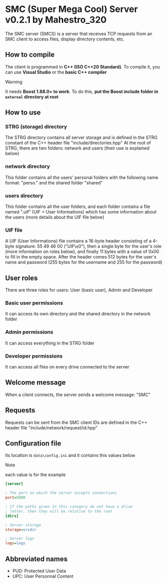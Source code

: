 # SMC (Super Mega Cool) Server v0.2.1 by Mahestro_320

The SMC server (SMCS) is a server that receives TCP requests from an SMC client to access files, display directory contents, etc.

## How to compile

The client is programmed in **C++ (ISO C++20 Standard)**. To compile it, you can use **Visual Studio** or the **basic C++ compiler**

> [!WARNING]
> It needs **Boost 1.88.0+ to work**. To do this, **put the Boost include folder in `external` directory at root**

## How to use

### STRG (storage) directory

The STRG directory contains all server storage and is defined in the STRG constant of the C++ header file "include/directories.hpp"
At the root of STRG, there are two folders: network and users (their use is explained below)

### network directory

This folder contains all the users' personal folders with the following name format: "perso.<username>" and the shared folder "shared"

### users directory

This folder contains all the user folders, and each folder contains a file named ".uif" (UIF = User Informations) which has some information about the users (more details about the UIF file below)

### UIF file

A UIF (User Informations) file contains a 16-byte header consisting of a 4-byte signature: 55 49 46 00 ("UIF\x0"), then a single byte for the user's role (more information on roles below), and finally 11 bytes with a value of 0x00 to fill in the empty space. After the header comes 512 bytes for the user's name and password (255 bytes for the username and 255 for the password)

## User roles

There are three roles for users: User (basic user), Admin and Developer

### Basic user permissions

It can access its own directory and the shared directory in the network folder

### Admin permissions

It can access everything in the STRG folder

### Developer permissions

It can access all files on every drive connected to the server

## Welcome message

When a client connects, the server sends a welcome message: "SMC"

## Requests

Requests can be sent from the SMC client
IDs are defined in the C++ header file "include/network/request/id.hpp"

## Configuration file

Its location is `data\config.ini` and it contains this values below

> [!NOTE]
> each value is for the example

```ini
[server]

; The port on which the server accepts connections
port=5000

; If the paths given in this category do not have a drive
; letter, then they will be relative to the root
[dirs]

; Server storage
storage=srvdir

; Server logs
logs=logs
```

## Abbreviated names

- PUD: Protected User Data
- UPC: User Personnal Content
